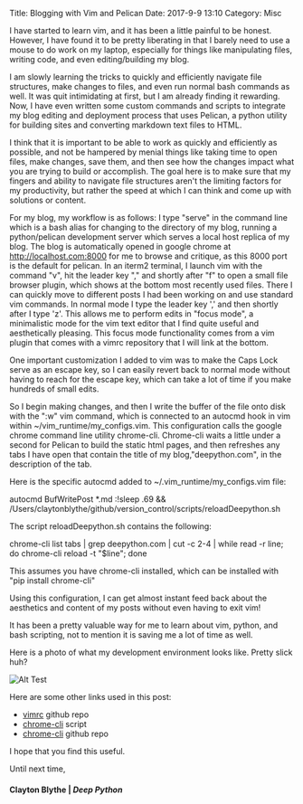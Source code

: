 Title: Blogging with Vim and Pelican
Date: 2017-9-9 13:10
Category: Misc 

I have started to learn vim, and it has been a little painful to be honest. However, I have found it to be pretty liberating in that I barely need to use a mouse to do work on my laptop, especially for things like manipulating files, writing code, and even editing/building my blog. 

I am slowly learning the tricks to quickly and efficiently navigate file structures, make changes to files, and even run normal bash commands as well. It was quit intimidating at first, but I am already finding it rewarding. Now, I have even written some custom commands and scripts to integrate my blog editing and deployment process that uses Pelican, a python utility for building sites and converting markdown text files to HTML. 

I think that it is important to be able to work as quickly and efficiently as possible, and not be hampered by menial things like taking time to open files, make changes, save them, and then see how the changes impact what you are trying to build or accomplish. The goal here is to make sure that my fingers and ability to navigate file structures aren't the limiting factors for my productivity, but rather the speed at which I can think and come up with solutions or content. 

For my blog, my workflow is as follows: I type "serve" in the command line which is a bash alias for changing to the directory of my blog, running a python/pelican development server which serves a local host replica of my blog. The blog is automatically opened in google chrome at http://localhost.com:8000 for me to browse and critique, as this 8000 port is the default for pelican. In an iterm2 terminal, I launch vim with the command "v", hit the leader key "," and shortly after "f" to open a small file browser plugin, which shows at the bottom most recently used files. There I can quickly move to different posts I had been working
on and use standard vim commands. In normal mode I type the leader key ',' and then shortly after I type 'z'. This allows me to perform edits in "focus mode", a minimalistic mode for the vim text editor that I find quite useful and aesthetically pleasing. This focus mode functionality comes from a vim plugin that comes with a vimrc repository that I will link at the bottom.

One important customization I added to vim was to make the Caps Lock serve as an escape key, so I can easily revert back to normal mode without having to reach for the escape key, which can take a lot of time if you make hundreds of small edits.

So I begin making changes, and then I write the buffer of the file onto disk with the ":w" vim command, which is connected to an autocmd hook in vim within ~/vim_runtime/my_configs.vim. This configuration calls the google chrome command line utility chrome-cli. Chrome-cli waits a little under a second for Pelican to build the static html pages, and then refreshes any tabs I have open that contain the title
of my blog,"deepython.com", in the description of the tab. 

Here is the specific autocmd added to ~/.vim_runtime/my_configs.vim file: 

autocmd BufWritePost \*.md :!sleep .69 && /Users/claytonblythe/github/version_control/scripts/reloadDeepython.sh

The script reloadDeepython.sh contains the following: 

chrome-cli list tabs | grep deepython.com | cut -c 2-4 | while read -r line; do chrome-cli reload -t "$line"; done

This assumes you have chrome-cli installed, which can be installed with "pip install chrome-cli"

Using this configuration, I can get almost instant feed back about the aesthetics and content of my posts without even having to exit vim! 

It has been a pretty valuable way for me to learn about vim, python, and bash scripting, not to mention it is saving me a lot of time as well. 

Here is a photo of what my development environment looks like. Pretty slick huh? 

![Alt Test](http://deepython.com.s3-website.us-east-2.amazonaws.com/images/blogSetup.png) 


Here are some other links used in this post: 

* [vimrc](https://github.com/amix/vimrc) github repo
* [chrome-cli](http://github.com/claytonblythe/version_control/blob/master/scripts/reloadDeepython.sh) script
* [chrome-cli](https://github.com/prasmussen/chrome-cli) github repo

I hope that you find this useful. 

Until next time,
#### Clayton Blythe | *Deep Python*
